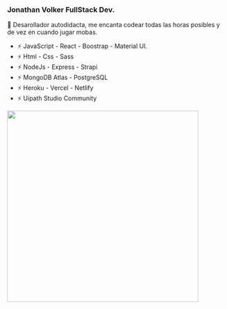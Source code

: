 

<!--
**jonathanvolker/jonathanvolker** is a ✨ _special_ ✨ repository because its `README.md` (this file) appears on your GitHub profile.

Here are some ideas to get you started:

- 🔭 I’m currently working on ...
- 🌱 I’m currently learning ...
- 👯 I’m looking to collaborate on ...
- 🤔 I’m looking for help with ...
- 💬 Ask me about ...
- 📫 How to reach me: ...
- 😄 Pronouns: ...
- ⚡ Fun fact: ...
-->


### Jonathan Volker FullStack Dev.

🔭 Desarollador autodidacta, me encanta codear todas las horas posibles y de vez en cuando jugar mobas.

- ⚡ JavaScript - React - Boostrap - Material UI.
- ⚡ Html - Css - Sass
- ⚡ NodeJs - Express - Strapi
- ⚡ MongoDB Atlas - PostgreSQL
- ⚡ Heroku - Vercel - Netlify
- ⚡ Uipath Studio Community


<p>
  <img height="440" src="https://www.redvirtual.bid/wp-content/uploads/2020/10/Web-Personal-MERN-Full-Stack-MongoDB-Express-React-y-Node.jpg" />
</p>
